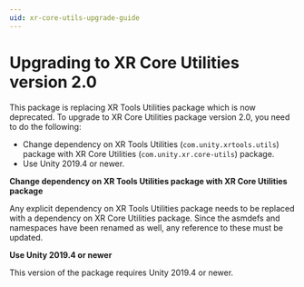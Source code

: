 ```yaml
---
uid: xr-core-utils-upgrade-guide
---
```

# Upgrading to XR Core Utilities version 2.0

This package is replacing XR Tools Utilities package which is now deprecated. To upgrade to XR Core Utilities package version 2.0, you need to do the following:

- Change dependency on XR Tools Utilities (`com.unity.xrtools.utils`) package with XR Core Utilities (`com.unity.xr.core-utils`) package.
- Use Unity 2019.4 or newer.

**Change dependency on XR Tools Utilities package with XR Core Utilities package**

Any explicit dependency on XR Tools Utilities package needs to be replaced with a dependency on XR Core Utilities package. Since the asmdefs and namespaces have been renamed as well, any reference to these must be updated.

**Use Unity 2019.4 or newer**

This version of the package requires Unity 2019.4 or newer.
